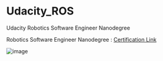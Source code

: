 # Udacity_ROS
Udacity Robotics Software Engineer Nanodegree

Robotics Software Engineer Nanodegree : [Certification Link](https://graduation.udacity.com/confirm/e/a25955f8-1f60-11ee-92a0-b701df591ba1)

![image](https://github.com/KishanBillava/Udacity_ROS/assets/84302215/f8bd429e-54fe-4320-b5a0-0b0504ab9f89)
